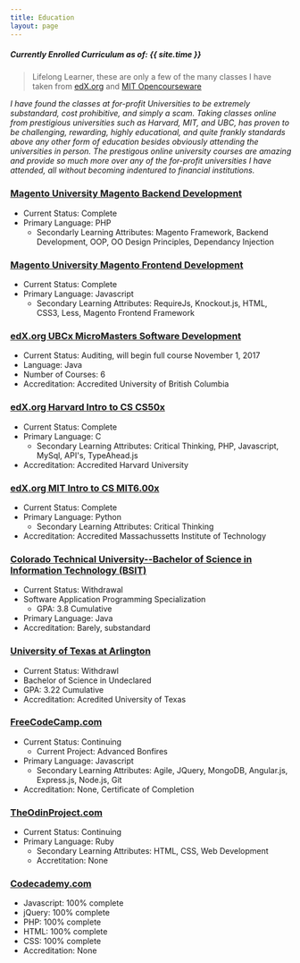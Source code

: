 ```yaml
---
title: Education
layout: page
---
```


##### Currently Enrolled Curriculum _as of: {{ site.time }}_

> Lifelong Learner, these are only a few of the many classes I have taken from [edX.org](https://edX.org) and [MIT Opencourseware](https://ocw.mit.edu/index.htm)

*I have found the classes at for-profit Universities to be extremely substandard, cost prohibitive, and simply a scam. Taking classes online from prestigious universities such as Harvard, MIT, and UBC, has proven to be challenging, rewarding, highly educational, and quite frankly standards above any other form of education besides obviously attending the universities in person.  The prestigous online university courses are amazing and provide so much more over any of the for-profit universities I have attended, all without becoming indentured to financial institutions.*

### [Magento University Magento Backend Development](https://u.magento.com/)

* Current Status: Complete
* Primary Language: PHP
    * Secondarly Learning Attributes: Magento Framework, Backend Development, OOP, OO Design Principles, Dependancy Injection

### [Magento University Magento Frontend Development](https://u.magento.com/)

* Current Status: Complete
* Primary Language: Javascript
    * Secondary Learning Attributes: RequireJs, Knockout.js, HTML, CSS3, Less, Magento Frontend Framework

### [edX.org UBCx MicroMasters Software Development](https://www.edx.org/micromasters/software-development)

* Current Status: Auditing, will begin full course November 1, 2017
* Language: Java 
* Number of Courses: 6
* Accreditation: Accredited University of British Columbia

### [edX.org Harvard Intro to CS CS50x](http://edx.org)

* Current Status: Complete 
* Primary Language: C
  * Secondary Learning Attributes: Critical Thinking, PHP, Javascript, MySql, API's, TypeAhead.js
* Accreditation: Accredited Harvard University

### [edX.org MIT Intro to CS MIT6.00x](http://edx.org)

* Current Status: Complete
* Primary Language: Python
    * Secondary Learning Attributes: Critical Thinking
* Accreditation: Accredited Massachussetts Institute of Technology

### [Colorado Technical University--Bachelor of Science in Information Technology (BSIT)](http://www.coloradotech.edu)

* Current Status: Withdrawal
* Software Application Programming Specialization
  * GPA: 3.8 Cumulative
* Primary Language: Java
* Accreditation: Barely, substandard

### [University of Texas at Arlington](http://uta.edu)

* Current Status: Withdrawl
* Bachelor of Science in Undeclared
* GPA: 3.22 Cumulative
* Accreditation: Acredited University of Texas

### [FreeCodeCamp.com](http://www.freecodecamp.com/dfordz)

* Current Status: Continuing 
    * Current Project: Advanced Bonfires
* Primary Language: Javascript
  * Secondary Learning Attributes: Agile, JQuery, MongoDB, Angular.js, Express.js, Node.js, Git
* Accreditation: None, Certificate of Completion

### [TheOdinProject.com](http://theodinproject.com)

* Current Status: Continuing
* Primary Language: Ruby
    * Secondary Learning Attributes: HTML, CSS, Web Development
    * Accretitation: None

### [Codecademy.com](http://codecademy.com)

* Javascript: 100% complete
* jQuery: 100% complete
* PHP: 100% complete
* HTML: 100% complete
* CSS: 100% complete
* Accreditation: None

